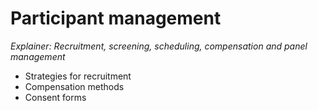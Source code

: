 # Participant management 
_Explainer: Recruitment, screening, scheduling, compensation and panel management_ 
* Strategies for recruitment 
* Compensation methods 
* Consent forms 
